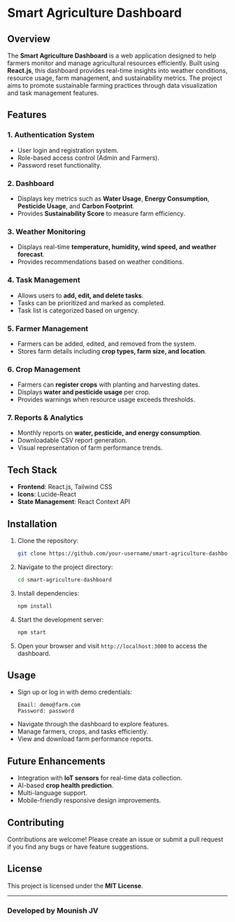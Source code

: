 # Smart Agriculture Dashboard

## Overview
The **Smart Agriculture Dashboard** is a web application designed to help farmers monitor and manage agricultural resources efficiently. Built using **React.js**, this dashboard provides real-time insights into weather conditions, resource usage, farm management, and sustainability metrics. The project aims to promote sustainable farming practices through data visualization and task management features.

## Features

### 1. Authentication System
- User login and registration system.
- Role-based access control (Admin and Farmers).
- Password reset functionality.

### 2. Dashboard
- Displays key metrics such as **Water Usage**, **Energy Consumption**, **Pesticide Usage**, and **Carbon Footprint**.
- Provides **Sustainability Score** to measure farm efficiency.

### 3. Weather Monitoring
- Displays real-time **temperature, humidity, wind speed, and weather forecast**.
- Provides recommendations based on weather conditions.

### 4. Task Management
- Allows users to **add, edit, and delete tasks**.
- Tasks can be prioritized and marked as completed.
- Task list is categorized based on urgency.

### 5. Farmer Management
- Farmers can be added, edited, and removed from the system.
- Stores farm details including **crop types, farm size, and location**.

### 6. Crop Management
- Farmers can **register crops** with planting and harvesting dates.
- Displays **water and pesticide usage** per crop.
- Provides warnings when resource usage exceeds thresholds.

### 7. Reports & Analytics
- Monthly reports on **water, pesticide, and energy consumption**.
- Downloadable CSV report generation.
- Visual representation of farm performance trends.

## Tech Stack
- **Frontend**: React.js, Tailwind CSS
- **Icons**: Lucide-React
- **State Management**: React Context API

## Installation

1. Clone the repository:
   ```sh
   git clone https://github.com/your-username/smart-agriculture-dashboard.git
   ```
2. Navigate to the project directory:
   ```sh
   cd smart-agriculture-dashboard
   ```
3. Install dependencies:
   ```sh
   npm install
   ```
4. Start the development server:
   ```sh
   npm start
   ```
5. Open your browser and visit `http://localhost:3000` to access the dashboard.

## Usage
- Sign up or log in with demo credentials:
  ```
  Email: demo@farm.com
  Password: password
  ```
- Navigate through the dashboard to explore features.
- Manage farmers, crops, and tasks efficiently.
- View and download farm performance reports.

## Future Enhancements
- Integration with **IoT sensors** for real-time data collection.
- AI-based **crop health prediction**.
- Multi-language support.
- Mobile-friendly responsive design improvements.

## Contributing
Contributions are welcome! Please create an issue or submit a pull request if you find any bugs or have feature suggestions.

## License
This project is licensed under the **MIT License**.

---
### Developed by Mounish JV

